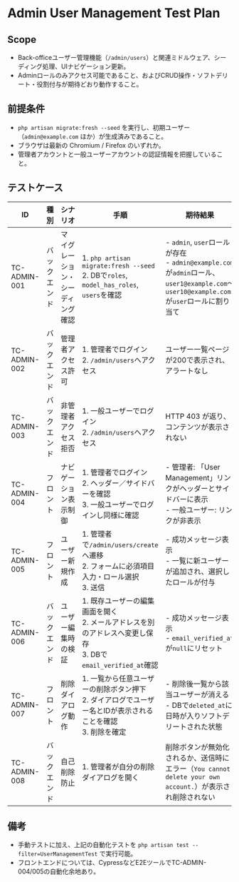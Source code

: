 # Admin User Management Test Plan

## Scope
- Back-officeユーザー管理機能（`/admin/users`）と関連ミドルウェア、シーディング処理、UIナビゲーション更新。
- Adminロールのみアクセス可能であること、およびCRUD操作・ソフトデリート・役割付与が期待どおり動作すること。

## 前提条件
- `php artisan migrate:fresh --seed` を実行し、初期ユーザー（`admin@example.com` ほか）が生成済みであること。
- ブラウザは最新の Chromium / Firefox のいずれか。
- 管理者アカウントと一般ユーザーアカウントの認証情報を把握していること。

## テストケース

| ID | 種別 | シナリオ | 手順 | 期待結果 | 自動化 |
| --- | --- | --- | --- | --- | --- |
| TC-ADMIN-001 | バックエンド | マイグレーション・シーディング確認 | 1. `php artisan migrate:fresh --seed`<br>2. DBで`roles`, `model_has_roles`, `users`を確認 | - `admin`, `user`ロールが存在<br>- `admin@example.com`が`admin`ロール、`user1@example.com`〜`user10@example.com`が`user`ロールに割り当て | 手動 |
| TC-ADMIN-002 | バックエンド | 管理者アクセス許可 | 1. 管理者でログイン<br>2. `/admin/users`へアクセス | ユーザー一覧ページが200で表示され、アラートなし | `tests/Feature/Admin/UserManagementTest::test_admin_can_access_users_index` |
| TC-ADMIN-003 | バックエンド | 非管理者アクセス拒否 | 1. 一般ユーザーでログイン<br>2. `/admin/users`へアクセス | HTTP 403 が返り、コンテンツが表示されない | `tests/Feature/Admin/UserManagementTest::test_non_admin_cannot_access_users_index` |
| TC-ADMIN-004 | フロント | ナビゲーション表示制御 | 1. 管理者でログイン<br>2. ヘッダー／サイドバーを確認<br>3. 一般ユーザーでログインし同様に確認 | - 管理者: 「User Management」リンクがヘッダーとサイドバーに表示<br>- 一般ユーザー: リンクが非表示 | 手動 |
| TC-ADMIN-005 | フロント | ユーザー新規作成 | 1. 管理者で`/admin/users/create`へ遷移<br>2. フォームに必須項目入力・ロール選択<br>3. 送信 | - 成功メッセージ表示<br>- 一覧に新ユーザーが追加され、選択したロールが付与 | 手動 |
| TC-ADMIN-006 | バックエンド | ユーザー編集時の検証 | 1. 既存ユーザーの編集画面を開く<br>2. メールアドレスを別のアドレスへ変更し保存<br>3. DBで`email_verified_at`確認 | - 成功メッセージ表示<br>- `email_verified_at`が`null`にリセット | `tests/Feature/Admin/UserManagementTest::test_updating_user_email_resets_verification_timestamp` |
| TC-ADMIN-007 | フロント | 削除ダイアログ動作 | 1. 一覧から任意ユーザーの削除ボタン押下<br>2. ダイアログでユーザー名とIDが表示されることを確認<br>3. 削除を確定 | - 削除後一覧から該当ユーザーが消える<br>- DBで`deleted_at`に日時が入りソフトデリートされた状態 | `tests/Feature/Admin/UserManagementTest::test_admin_can_soft_delete_other_users` |
| TC-ADMIN-008 | バックエンド | 自己削除防止 | 1. 管理者が自分の削除ダイアログを開く | 削除ボタンが無効化されるか、送信時にエラー（`You cannot delete your own account.`）が表示され削除されない | `tests/Feature/Admin/UserManagementTest::test_admin_cannot_delete_self` |

## 備考
- 手動テストに加え、上記の自動化テストを `php artisan test --filter=UserManagementTest` で実行可能。
- フロントエンドについては、CypressなどE2EツールでTC-ADMIN-004/005の自動化余地あり。
